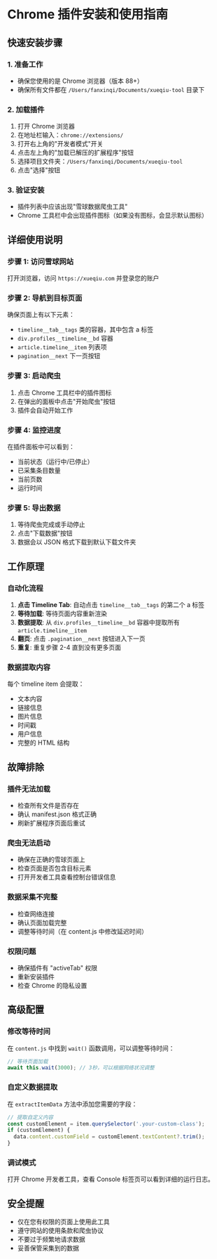 # Chrome 插件安装和使用指南

## 快速安装步骤

### 1. 准备工作
- 确保您使用的是 Chrome 浏览器（版本 88+）
- 确保所有文件都在 `/Users/fanxinqi/Documents/xueqiu-tool` 目录下

### 2. 加载插件
1. 打开 Chrome 浏览器
2. 在地址栏输入：`chrome://extensions/`
3. 打开右上角的"开发者模式"开关
4. 点击左上角的"加载已解压的扩展程序"按钮
5. 选择项目文件夹：`/Users/fanxinqi/Documents/xueqiu-tool`
6. 点击"选择"按钮

### 3. 验证安装
- 插件列表中应该出现"雪球数据爬虫工具"
- Chrome 工具栏中会出现插件图标（如果没有图标，会显示默认图标）

## 详细使用说明

### 步骤 1: 访问雪球网站
打开浏览器，访问 `https://xueqiu.com` 并登录您的账户

### 步骤 2: 导航到目标页面
确保页面上有以下元素：
- `timeline__tab__tags` 类的容器，其中包含 a 标签
- `div.profiles__timeline__bd` 容器
- `article.timeline__item` 列表项
- `pagination__next` 下一页按钮

### 步骤 3: 启动爬虫
1. 点击 Chrome 工具栏中的插件图标
2. 在弹出的面板中点击"开始爬虫"按钮
3. 插件会自动开始工作

### 步骤 4: 监控进度
在插件面板中可以看到：
- 当前状态（运行中/已停止）
- 已采集条目数量
- 当前页数
- 运行时间

### 步骤 5: 导出数据
1. 等待爬虫完成或手动停止
2. 点击"下载数据"按钮
3. 数据会以 JSON 格式下载到默认下载文件夹

## 工作原理

### 自动化流程
1. **点击 Timeline Tab**: 自动点击 `timeline__tab__tags` 的第二个 a 标签
2. **等待加载**: 等待页面内容重新渲染
3. **数据提取**: 从 `div.profiles__timeline__bd` 容器中提取所有 `article.timeline__item`
4. **翻页**: 点击 `.pagination__next` 按钮进入下一页
5. **重复**: 重复步骤 2-4 直到没有更多页面

### 数据提取内容
每个 timeline item 会提取：
- 文本内容
- 链接信息
- 图片信息
- 时间戳
- 用户信息
- 完整的 HTML 结构

## 故障排除

### 插件无法加载
- 检查所有文件是否存在
- 确认 manifest.json 格式正确
- 刷新扩展程序页面后重试

### 爬虫无法启动
- 确保在正确的雪球页面上
- 检查页面是否包含目标元素
- 打开开发者工具查看控制台错误信息

### 数据采集不完整
- 检查网络连接
- 确认页面加载完整
- 调整等待时间（在 content.js 中修改延迟时间）

### 权限问题
- 确保插件有 "activeTab" 权限
- 重新安装插件
- 检查 Chrome 的隐私设置

## 高级配置

### 修改等待时间
在 `content.js` 中找到 `wait()` 函数调用，可以调整等待时间：

```javascript
// 等待页面加载
await this.wait(3000); // 3秒，可以根据网络状况调整
```

### 自定义数据提取
在 `extractItemData` 方法中添加您需要的字段：

```javascript
// 提取自定义内容
const customElement = item.querySelector('.your-custom-class');
if (customElement) {
  data.content.customField = customElement.textContent?.trim();
}
```

### 调试模式
打开 Chrome 开发者工具，查看 Console 标签页可以看到详细的运行日志。

## 安全提醒

- 仅在您有权限的页面上使用此工具
- 遵守网站的使用条款和爬虫协议
- 不要过于频繁地请求数据
- 妥善保管采集到的数据
